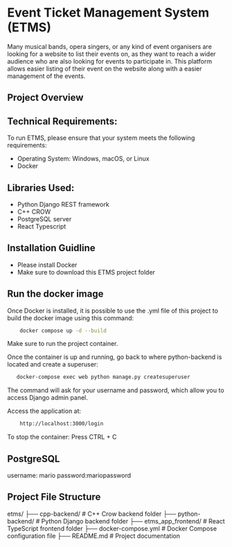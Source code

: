 # Event Ticket Management System (ETMS)

Many musical bands, opera singers, or any kind of event organisers are looking for a website to list their events on, as they want to reach a wider audience who are also looking for events to participate in. 
This platform allows easier listing of their event on the website along with a easier management of the events. 

## Project Overview

## Technical Requirements:
To run ETMS, please ensure that your system meets the following requirements:

- Operating System: Windows, macOS, or Linux
- Docker

## Libraries Used:

- Python Django REST framework 
- C++ CROW 
- PostgreSQL server
- React Typescript

## Installation Guidline

- Please install Docker 
- Make sure to download this ETMS project folder

## Run the docker image

Once Docker is installed, it is possible to use the .yml file of this project to build the docker image using this command: 
```bash 
    docker compose up -d --build 
```

Make sure to run the project container. 

Once the container is up and running, go back to where python-backend is located and create a superuser:

```bash
   docker-compose exec web python manage.py createsuperuser
```
The command will ask for your username and password, which allow you to access Django admin panel.

Access the application at: 
``` bash
    http://localhost:3000/login 
```

To stop the container: Press CTRL + C 

## PostgreSQL 

username: mario
password:mariopassword

## Project File Structure 


etms/
├── cpp-backend/              # C++ Crow backend folder
├── python-backend/           # Python Django backend folder
├── etms_app_frontend/        # React TypeScript frontend folder
├── docker-compose.yml        # Docker Compose configuration file
├── README.md                 # Project documentation

